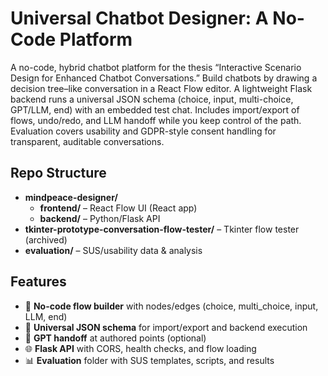 
# Universal Chatbot Designer: A No-Code Platform

A no-code, hybrid chatbot platform for the thesis “Interactive Scenario Design for Enhanced Chatbot Conversations.”
Build chatbots by drawing a decision tree–like conversation in a React Flow editor.
A lightweight Flask backend runs a universal JSON schema (choice, input, multi-choice, GPT/LLM, end) with an embedded test chat.
Includes import/export of flows, undo/redo, and LLM handoff while you keep control of the path.
Evaluation covers usability and GDPR-style consent handling for transparent, auditable conversations.


## Repo Structure

- **mindpeace-designer/**
  - **frontend/** – React Flow UI (React app)
  - **backend/** – Python/Flask API
- **tkinter-prototype-conversation-flow-tester/** – Tkinter flow tester (archived)
- **evaluation/** – SUS/usability data & analysis


## Features

- 🧩 **No-code flow builder** with nodes/edges (choice, multi_choice, input, LLM, end)
- 🔁 **Universal JSON schema** for import/export and backend execution
- 🤖 **GPT handoff** at authored points (optional)
- 🌐 **Flask API** with CORS, health checks, and flow loading
- 📊 **Evaluation** folder with SUS templates, scripts, and results

